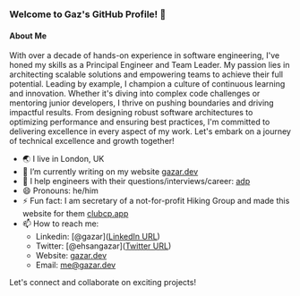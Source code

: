 ### Welcome to Gaz's GitHub Profile! 👋

#### About Me
With over a decade of hands-on experience in software engineering, I've honed my skills as a Principal Engineer and Team Leader. My passion lies in architecting scalable solutions and empowering teams to achieve their full potential. Leading by example, I champion a culture of continuous learning and innovation. Whether it's diving into complex code challenges or mentoring junior developers, I thrive on pushing boundaries and driving impactful results. From designing robust software architectures to optimizing performance and ensuring best practices, I'm committed to delivering excellence in every aspect of my work. Let's embark on a journey of technical excellence and growth together!

- 🌏 I live in London, UK
- 🔭 I’m currently writing on my website [gazar.dev](https://gazar.dev)
- 💬 I help engineers with their questions/interviews/career: [adp](https://adplist.org/mentors/ehsan-gazar)
- 😄 Pronouns: he/him
- ⚡ Fun fact: I am secretary of a not-for-profit Hiking Group and made this website for them [clubcp.app](https://clubcp.app)
- 📫 How to reach me:
   - Linkedin: [@gazar]([LinkedIn URL](https://www.linkedin.com/in/gazar/))
   - Twitter: [@ehsangazar]([Twitter URL](https://twitter.com/ehsangazar))
   - Website: [gazar.dev](https://gazar.dev/)
   - Email: me@gazar.dev

Let's connect and collaborate on exciting projects!
